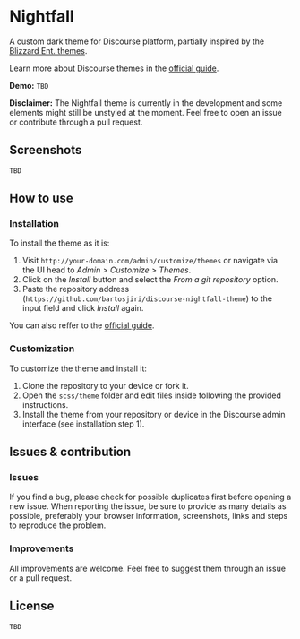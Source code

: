 # Nightfall

A custom dark theme for Discourse platform, partially inspired by the [Blizzard Ent. themes](https://us.forums.blizzard.com/en/heroes/).

Learn more about Discourse themes in the [official guide](https://meta.discourse.org/t/beginners-guide-to-using-discourse-themes/91966).

**Demo:** `TBD`

**Disclaimer:** The Nightfall theme is currently in the development and some elements might still be unstyled at the moment. Feel free to open an issue or contribute through a pull request.

## Screenshots
```TBD```

## How to use
### Installation

To install the theme as it is:
1) Visit `http://your-domain.com/admin/customize/themes` or navigate via the UI head to *Admin > Customize > Themes*.
2) Click on the *Install* button and select the *From a git repository* option.
3) Paste the repository address (`https://github.com/bartosjiri/discourse-nightfall-theme`) to the input field and click *Install* again.

You can also reffer to the [official guide](https://meta.discourse.org/t/how-do-i-install-a-theme-or-theme-component/63682).

### Customization

To customize the theme and install it:
1) Clone the repository to your device or fork it.
2) Open the `scss/theme` folder and edit files inside following the provided instructions.
3) Install the theme from your repository or device in the Discourse admin interface (see installation step 1).

## Issues & contribution
### Issues
If you find a bug, please check for possible duplicates first before opening a new issue. When reporting the issue, be sure to provide as many details as possible, preferably your browser information, screenshots, links and steps to reproduce the problem. 

### Improvements
All improvements are welcome. Feel free to suggest them through an issue or a pull request.

## License
`TBD`